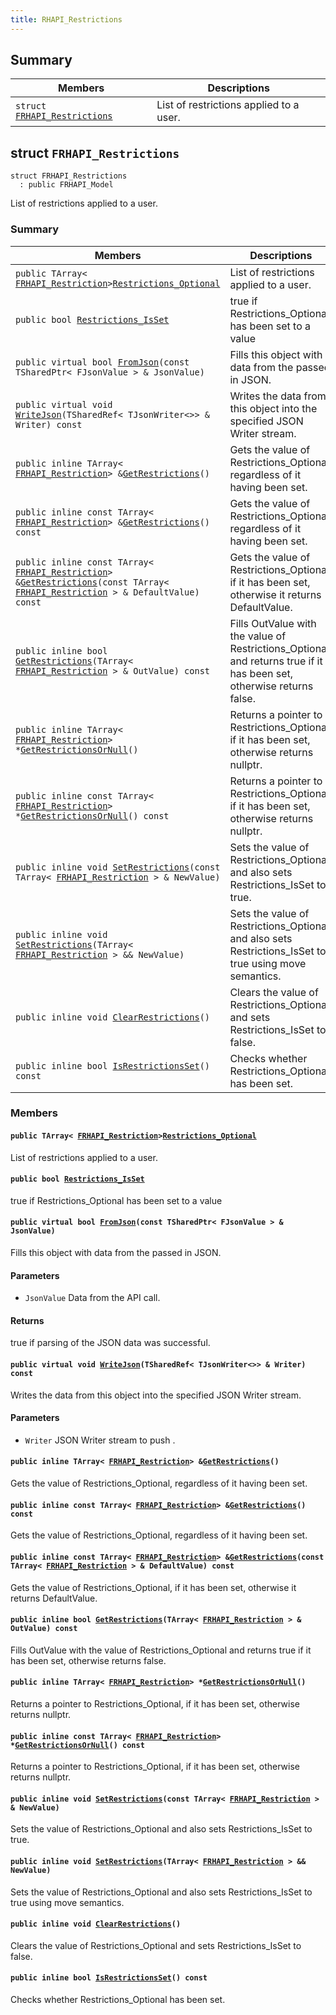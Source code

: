 ```yaml
---
title: RHAPI_Restrictions
---
```


## Summary

 Members                        | Descriptions                                
--------------------------------|---------------------------------------------
`struct `[`FRHAPI_Restrictions`](#structFRHAPI__Restrictions) | List of restrictions applied to a user.

## struct `FRHAPI_Restrictions` <a id="structFRHAPI__Restrictions"></a>

```
struct FRHAPI_Restrictions
  : public FRHAPI_Model
```

List of restrictions applied to a user.

### Summary

 Members                        | Descriptions                                
--------------------------------|---------------------------------------------
`public TArray< `[`FRHAPI_Restriction`](RHAPI_Restriction.md#structFRHAPI__Restriction)` > `[`Restrictions_Optional`](#structFRHAPI__Restrictions_1a8789684883d8f49f2e3e43eef49e5045) | List of restrictions applied to a user.
`public bool `[`Restrictions_IsSet`](#structFRHAPI__Restrictions_1a790beb1b7e4eaf07c8f521b9377855a7) | true if Restrictions_Optional has been set to a value
`public virtual bool `[`FromJson`](#structFRHAPI__Restrictions_1a92f6521e916fe3b109d38ee4b0808682)`(const TSharedPtr< FJsonValue > & JsonValue)` | Fills this object with data from the passed in JSON.
`public virtual void `[`WriteJson`](#structFRHAPI__Restrictions_1a8d7447aaba446eb87d5cbe77c96bcc50)`(TSharedRef< TJsonWriter<>> & Writer) const` | Writes the data from this object into the specified JSON Writer stream.
`public inline TArray< `[`FRHAPI_Restriction`](RHAPI_Restriction.md#structFRHAPI__Restriction)` > & `[`GetRestrictions`](#structFRHAPI__Restrictions_1a261e8a6eba9c6bf602ff117f68b6c97e)`()` | Gets the value of Restrictions_Optional, regardless of it having been set.
`public inline const TArray< `[`FRHAPI_Restriction`](RHAPI_Restriction.md#structFRHAPI__Restriction)` > & `[`GetRestrictions`](#structFRHAPI__Restrictions_1ad6f4d9a4eafbdff6f2b856ae0e613160)`() const` | Gets the value of Restrictions_Optional, regardless of it having been set.
`public inline const TArray< `[`FRHAPI_Restriction`](RHAPI_Restriction.md#structFRHAPI__Restriction)` > & `[`GetRestrictions`](#structFRHAPI__Restrictions_1a3725d8b7e011fe08aad923e228dd21f2)`(const TArray< `[`FRHAPI_Restriction`](RHAPI_Restriction.md#structFRHAPI__Restriction)` > & DefaultValue) const` | Gets the value of Restrictions_Optional, if it has been set, otherwise it returns DefaultValue.
`public inline bool `[`GetRestrictions`](#structFRHAPI__Restrictions_1a70e4073b7b250613b5dfa6cfea3cb2a1)`(TArray< `[`FRHAPI_Restriction`](RHAPI_Restriction.md#structFRHAPI__Restriction)` > & OutValue) const` | Fills OutValue with the value of Restrictions_Optional and returns true if it has been set, otherwise returns false.
`public inline TArray< `[`FRHAPI_Restriction`](RHAPI_Restriction.md#structFRHAPI__Restriction)` > * `[`GetRestrictionsOrNull`](#structFRHAPI__Restrictions_1a389a61b539f5ae3df4452ceb90dc12e4)`()` | Returns a pointer to Restrictions_Optional, if it has been set, otherwise returns nullptr.
`public inline const TArray< `[`FRHAPI_Restriction`](RHAPI_Restriction.md#structFRHAPI__Restriction)` > * `[`GetRestrictionsOrNull`](#structFRHAPI__Restrictions_1ad7369873904c2c7ea3c3069a6afa8a6d)`() const` | Returns a pointer to Restrictions_Optional, if it has been set, otherwise returns nullptr.
`public inline void `[`SetRestrictions`](#structFRHAPI__Restrictions_1af529b76191fc696c91701de301dbab74)`(const TArray< `[`FRHAPI_Restriction`](RHAPI_Restriction.md#structFRHAPI__Restriction)` > & NewValue)` | Sets the value of Restrictions_Optional and also sets Restrictions_IsSet to true.
`public inline void `[`SetRestrictions`](#structFRHAPI__Restrictions_1a7f3b4c6bdc05c4cca0efc971f74a8f33)`(TArray< `[`FRHAPI_Restriction`](RHAPI_Restriction.md#structFRHAPI__Restriction)` > && NewValue)` | Sets the value of Restrictions_Optional and also sets Restrictions_IsSet to true using move semantics.
`public inline void `[`ClearRestrictions`](#structFRHAPI__Restrictions_1a2ca136fa0326ea5f86a6653fae98b2cc)`()` | Clears the value of Restrictions_Optional and sets Restrictions_IsSet to false.
`public inline bool `[`IsRestrictionsSet`](#structFRHAPI__Restrictions_1ac7a99896c2de7f371c256a2b2dadd263)`() const` | Checks whether Restrictions_Optional has been set.

### Members

#### `public TArray< `[`FRHAPI_Restriction`](RHAPI_Restriction.md#structFRHAPI__Restriction)` > `[`Restrictions_Optional`](#structFRHAPI__Restrictions_1a8789684883d8f49f2e3e43eef49e5045) <a id="structFRHAPI__Restrictions_1a8789684883d8f49f2e3e43eef49e5045"></a>

List of restrictions applied to a user.

#### `public bool `[`Restrictions_IsSet`](#structFRHAPI__Restrictions_1a790beb1b7e4eaf07c8f521b9377855a7) <a id="structFRHAPI__Restrictions_1a790beb1b7e4eaf07c8f521b9377855a7"></a>

true if Restrictions_Optional has been set to a value

#### `public virtual bool `[`FromJson`](#structFRHAPI__Restrictions_1a92f6521e916fe3b109d38ee4b0808682)`(const TSharedPtr< FJsonValue > & JsonValue)` <a id="structFRHAPI__Restrictions_1a92f6521e916fe3b109d38ee4b0808682"></a>

Fills this object with data from the passed in JSON.

#### Parameters
* `JsonValue` Data from the API call.

#### Returns
true if parsing of the JSON data was successful.

#### `public virtual void `[`WriteJson`](#structFRHAPI__Restrictions_1a8d7447aaba446eb87d5cbe77c96bcc50)`(TSharedRef< TJsonWriter<>> & Writer) const` <a id="structFRHAPI__Restrictions_1a8d7447aaba446eb87d5cbe77c96bcc50"></a>

Writes the data from this object into the specified JSON Writer stream.

#### Parameters
* `Writer` JSON Writer stream to push .

#### `public inline TArray< `[`FRHAPI_Restriction`](RHAPI_Restriction.md#structFRHAPI__Restriction)` > & `[`GetRestrictions`](#structFRHAPI__Restrictions_1a261e8a6eba9c6bf602ff117f68b6c97e)`()` <a id="structFRHAPI__Restrictions_1a261e8a6eba9c6bf602ff117f68b6c97e"></a>

Gets the value of Restrictions_Optional, regardless of it having been set.

#### `public inline const TArray< `[`FRHAPI_Restriction`](RHAPI_Restriction.md#structFRHAPI__Restriction)` > & `[`GetRestrictions`](#structFRHAPI__Restrictions_1ad6f4d9a4eafbdff6f2b856ae0e613160)`() const` <a id="structFRHAPI__Restrictions_1ad6f4d9a4eafbdff6f2b856ae0e613160"></a>

Gets the value of Restrictions_Optional, regardless of it having been set.

#### `public inline const TArray< `[`FRHAPI_Restriction`](RHAPI_Restriction.md#structFRHAPI__Restriction)` > & `[`GetRestrictions`](#structFRHAPI__Restrictions_1a3725d8b7e011fe08aad923e228dd21f2)`(const TArray< `[`FRHAPI_Restriction`](RHAPI_Restriction.md#structFRHAPI__Restriction)` > & DefaultValue) const` <a id="structFRHAPI__Restrictions_1a3725d8b7e011fe08aad923e228dd21f2"></a>

Gets the value of Restrictions_Optional, if it has been set, otherwise it returns DefaultValue.

#### `public inline bool `[`GetRestrictions`](#structFRHAPI__Restrictions_1a70e4073b7b250613b5dfa6cfea3cb2a1)`(TArray< `[`FRHAPI_Restriction`](RHAPI_Restriction.md#structFRHAPI__Restriction)` > & OutValue) const` <a id="structFRHAPI__Restrictions_1a70e4073b7b250613b5dfa6cfea3cb2a1"></a>

Fills OutValue with the value of Restrictions_Optional and returns true if it has been set, otherwise returns false.

#### `public inline TArray< `[`FRHAPI_Restriction`](RHAPI_Restriction.md#structFRHAPI__Restriction)` > * `[`GetRestrictionsOrNull`](#structFRHAPI__Restrictions_1a389a61b539f5ae3df4452ceb90dc12e4)`()` <a id="structFRHAPI__Restrictions_1a389a61b539f5ae3df4452ceb90dc12e4"></a>

Returns a pointer to Restrictions_Optional, if it has been set, otherwise returns nullptr.

#### `public inline const TArray< `[`FRHAPI_Restriction`](RHAPI_Restriction.md#structFRHAPI__Restriction)` > * `[`GetRestrictionsOrNull`](#structFRHAPI__Restrictions_1ad7369873904c2c7ea3c3069a6afa8a6d)`() const` <a id="structFRHAPI__Restrictions_1ad7369873904c2c7ea3c3069a6afa8a6d"></a>

Returns a pointer to Restrictions_Optional, if it has been set, otherwise returns nullptr.

#### `public inline void `[`SetRestrictions`](#structFRHAPI__Restrictions_1af529b76191fc696c91701de301dbab74)`(const TArray< `[`FRHAPI_Restriction`](RHAPI_Restriction.md#structFRHAPI__Restriction)` > & NewValue)` <a id="structFRHAPI__Restrictions_1af529b76191fc696c91701de301dbab74"></a>

Sets the value of Restrictions_Optional and also sets Restrictions_IsSet to true.

#### `public inline void `[`SetRestrictions`](#structFRHAPI__Restrictions_1a7f3b4c6bdc05c4cca0efc971f74a8f33)`(TArray< `[`FRHAPI_Restriction`](RHAPI_Restriction.md#structFRHAPI__Restriction)` > && NewValue)` <a id="structFRHAPI__Restrictions_1a7f3b4c6bdc05c4cca0efc971f74a8f33"></a>

Sets the value of Restrictions_Optional and also sets Restrictions_IsSet to true using move semantics.

#### `public inline void `[`ClearRestrictions`](#structFRHAPI__Restrictions_1a2ca136fa0326ea5f86a6653fae98b2cc)`()` <a id="structFRHAPI__Restrictions_1a2ca136fa0326ea5f86a6653fae98b2cc"></a>

Clears the value of Restrictions_Optional and sets Restrictions_IsSet to false.

#### `public inline bool `[`IsRestrictionsSet`](#structFRHAPI__Restrictions_1ac7a99896c2de7f371c256a2b2dadd263)`() const` <a id="structFRHAPI__Restrictions_1ac7a99896c2de7f371c256a2b2dadd263"></a>

Checks whether Restrictions_Optional has been set.

